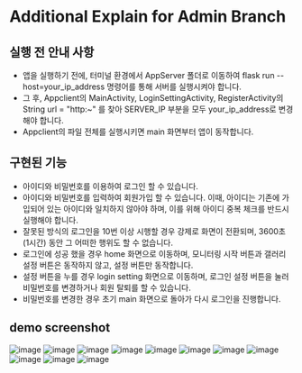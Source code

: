 # Additional Explain for Admin Branch

## 실행 전 안내 사항

- 앱을 실행하기 전에, 터미널 환경에서 AppServer 폴더로 이동하여 flask run --host=your_ip_address 명령어를 통해 서버를 실행시켜야 합니다.
- 그 후, Appclient의 MainActivity, LoginSettingActivity, RegisterActivity의 String url = "http:~" 를 찾아 SERVER_IP 부분을 모두 your_ip_address로 변경해야 합니다.
- Appclient의 파일 전체를 실행시키면 main 화면부터 앱이 동작합니다.

## 구현된 기능

- 아이디와 비밀번호를 이용하여 로그인 할 수 있습니다.
- 아이디와 비밀번호를 입력하여 회원가입 할 수 있습니다. 이때, 아이디는 기존에 가입되어 있는 아이디와 일치하지 않아야 하며, 이를 위해 아이디 중복 체크를 반드시 실행해야 합니다.
- 잘못된 방식의 로그인을 10번 이상 시행할 경우 강제로 화면이 전환되며, 3600초 (1시간) 동안 그 어떠한 행위도 할 수 없습니다.
- 로그인에 성공 했을 경우 home 화면으로 이동하며, 모니터링 시작 버튼과 갤러리 설정 버튼은 동작하지 않고, 설정 버튼만 동작합니다.
- 설정 버튼을 누를 경우 login setting 화면으로 이동하며, 로그인 설정 버튼을 눌러 비밀번호를 변경하거나 회원 탈퇴를 할 수 있습니다.
- 비밀번호를 변경한 경우 초기 main 화면으로 돌아가 다시 로그인을 진행합니다.

## demo screenshot

![image](image/admin_test_1.png)
![image](image/admin_test_2.png)
![image](image/admin_test_3.png)
![image](image/admin_test_4.png)
![image](image/admin_test_5.png)
![image](image/admin_test_6.png)
![image](image/admin_test_7.png)
![image](image/admin_test_8.png)
![image](image/admin_test_9.png)
![image](image/admin_test_10.png)
![image](image/admin_test_11.png)

